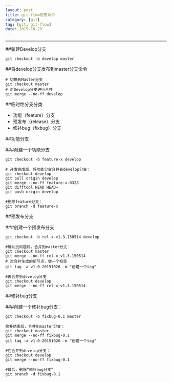 ```yaml
---
layout: post
title: git-flow使用命令
category: [git]
tag: [git, git-flow]
date: 2015-10-29
---
```

---

##新建Develop分支

    git checkout -b develop master

##将develop分支发布到master分支命令

    # 切换到Master分支
    git checkout master
    # 对Develop分支进行合并
    git merge --no-ff develop

<!-- more -->

##临时性分支分类

* 功能（feature）分支
* 预发布（release）分支
* 修补bug（fixbug）分支

##功能分支

###创建一个功能分支

    git checkout -b feature-x develop

    # 开发完成后，将功能分支合并到develop分支：
    git checkout develop
    git pull origin develop
    git merge --no-ff feature-x-0328
    git difftool HEAD HEAD~
    git push origin develop

    #删除feature分支：
    git branch -d feature-x

##预发布分支

###创建一个预发布分支

    git checkout -b rel-x-v1.3.150514 develop
    
    #确认没问题后，合并到master分支：   
    git checkout master
    git merge --no-ff rel-x-v1.3.150514
    # 对合并生成的新节点，做一个标签
    git tag -a v1.0-20151026 -m "创建一个tag"
    
    #再合并到develop分支
    git checkout develop
    git merge --no-ff rel-x-v1.3.150514

##修补bug分支

###创建一个修补bug分支：

    git checkout -b fixbug-0.1 master

    修补结束后，合并到master分支：
    git checkout master
    git merge --no-ff fixbug-0.1
    git tag -a v1.0-20151026 -m "创建一个tag"

    #在合并到develop分支：
    git checkout develop
    git merge --no-ff fixbug-0.1

    #最后，删除“修补bug分支”
    git branch -d fixbug-0.1
